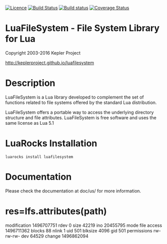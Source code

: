  [![Licence](http://img.shields.io/badge/Licence-MIT-brightgreen.svg)](LICENCE.txt)
[![Build Status](https://travis-ci.org/keplerproject/luafilesystem.svg?branch=master)](https://travis-ci.org/keplerproject/luafilesystem)
[![Build status](https://ci.appveyor.com/api/projects/status/y04s4ms7u16trw8e?svg=true)](https://ci.appveyor.com/project/ignacio/luafilesystem)
[![Coverage Status](https://coveralls.io/repos/keplerproject/luafilesystem/badge.png)](https://coveralls.io/r/keplerproject/luafilesystem)

# LuaFileSystem - File System Library for Lua
Copyright 2003-2016 Kepler Project

http://keplerproject.github.io/luafilesystem

# Description

LuaFileSystem is a Lua library developed to complement the set of functions
related to file systems offered by the standard Lua distribution.

LuaFileSystem offers a portable way to access the underlying directory structure and file attributes.
LuaFileSystem is free software and uses the same license as Lua 5.1

# LuaRocks Installation

```
luarocks install luafilesystem
```

# Documentation

Please check the documentation at doc/us/ for more information.



# res=lfs.attributes(path)
modification  1496707751
rdev  0
size  42219
ino 20455795
mode  file
access  1496711362
blocks  88
nlink 1
uid 501
blksize 4096
gid 501
permissions rw-rw-rw-
dev 64529
change  1496862094
